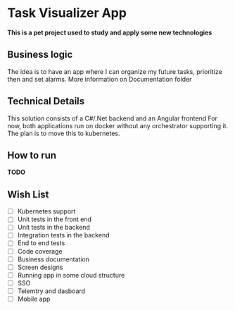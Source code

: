 # Task Visualizer App

**This is a pet project used to study and apply some new technologies**

## Business logic
The idea is to have an app where I can organize my future tasks, prioritize then and set alarms.
More information on Documentation folder

## Technical Details
This solution consists of a C#/.Net backend and an Angular frontend
For now, both applications run on docker without any orchestrator supporting it. The plan is to move this to kubernetes.

## How to run
**TODO**

## Wish List
- [ ] Kubernetes support
- [ ] Unit tests in the front end
- [ ] Unit tests in the backend
- [ ] Integration tests in the backend
- [ ] End to end tests
- [ ] Code coverage
- [ ] Business documentation
- [ ] Screen designs
- [ ] Running app in some cloud structure
- [ ] SSO
- [ ] Telemtry and dasboard
- [ ] Mobile app